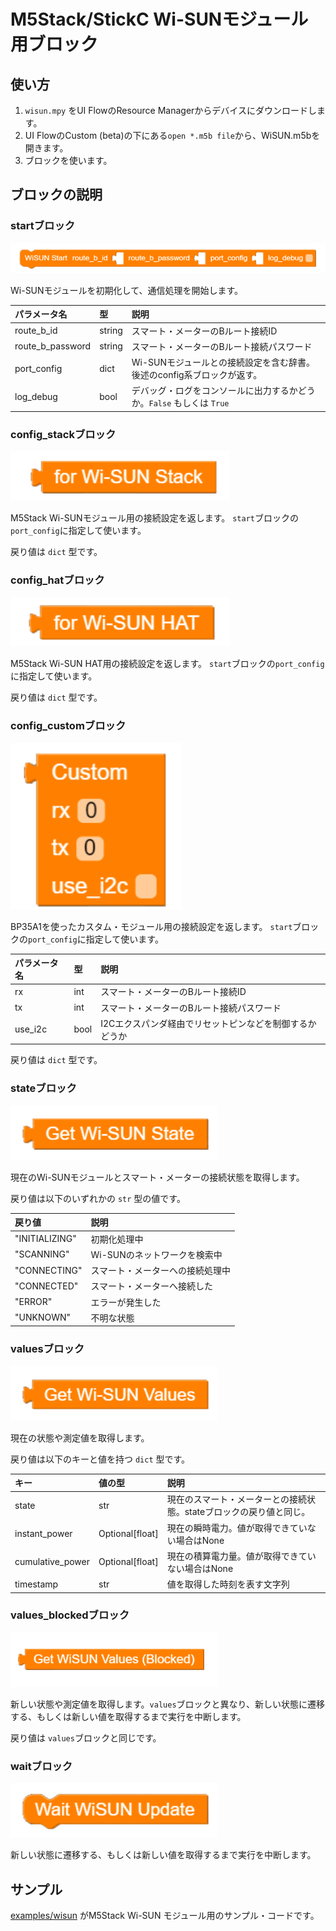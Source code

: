 # M5Stack/StickC Wi-SUNモジュール用ブロック

## 使い方

1. `wisun.mpy` をUI FlowのResource Managerからデバイスにダウンロードします。
2. UI FlowのCustom (beta)の下にある`open *.m5b file`から、WiSUN.m5bを開きます。
3. ブロックを使います。

## ブロックの説明

### startブロック

![startブロック](figure/wisun_start.png)

Wi-SUNモジュールを初期化して、通信処理を開始します。

| パラメータ名 | 型 | 説明 |
|:---|:---|:---|
|route_b_id | string | スマート・メーターのBルート接続ID |
|route_b_password | string | スマート・メーターのBルート接続パスワード |
|port_config | dict | Wi-SUNモジュールとの接続設定を含む辞書。後述のconfig系ブロックが返す。 |
|log_debug| bool | デバッグ・ログをコンソールに出力するかどうか。`False` もしくは `True` |

### config_stackブロック

![config_stackブロック](figure/wisun_for_stack.png)

M5Stack Wi-SUNモジュール用の接続設定を返します。 `start`ブロックの`port_config`に指定して使います。

戻り値は `dict` 型です。

### config_hatブロック

![config_hatブロック](figure/wisun_for_hat.png)

M5Stack Wi-SUN HAT用の接続設定を返します。 `start`ブロックの`port_config`に指定して使います。

戻り値は `dict` 型です。

### config_customブロック

![config_customブロック](figure/wisun_custom.png)

BP35A1を使ったカスタム・モジュール用の接続設定を返します。 `start`ブロックの`port_config`に指定して使います。

| パラメータ名 | 型 | 説明 |
|:---|:---|:---|
|rx | int | スマート・メーターのBルート接続ID |
|tx | int | スマート・メーターのBルート接続パスワード |
|use_i2c | bool | I2Cエクスパンダ経由でリセットピンなどを制御するかどうか |

戻り値は `dict` 型です。

### stateブロック

![stateブロック](figure/get_wisun_state.png)

現在のWi-SUNモジュールとスマート・メーターの接続状態を取得します。

戻り値は以下のいずれかの `str` 型の値です。

| 戻り値 | 説明 |
|:---|:---|
|"INITIALIZING"| 初期化処理中 |
|"SCANNING"|Wi-SUNのネットワークを検索中|
|"CONNECTING"|スマート・メーターへの接続処理中|
|"CONNECTED"|スマート・メーターへ接続した|
|"ERROR"|エラーが発生した|
|"UNKNOWN"|不明な状態|

### valuesブロック

![valuesブロック](figure/get_wisun_values.png)

現在の状態や測定値を取得します。

戻り値は以下のキーと値を持つ `dict` 型です。

| キー | 値の型 | 説明 |
|:---|:----|:---|
|state|str|現在のスマート・メーターとの接続状態。stateブロックの戻り値と同じ。|
|instant_power|Optional[float]|現在の瞬時電力。値が取得できていない場合はNone|
|cumulative_power|Optional[float]|現在の積算電力量。値が取得できていない場合はNone|
|timestamp|str|値を取得した時刻を表す文字列|

### values_blockedブロック

![stateブロック](figure/get_wisun_values_blocked.png)

新しい状態や測定値を取得します。`values`ブロックと異なり、新しい状態に遷移する、もしくは新しい値を取得するまで実行を中断します。

戻り値は `values`ブロックと同じです。

### waitブロック

![stateブロック](wisun/../figure/wait_wisun_update.png)

新しい状態に遷移する、もしくは新しい値を取得するまで実行を中断します。

## サンプル

[examples/wisun](../../examples/wisun) がM5Stack Wi-SUN モジュール用のサンプル・コードです。


